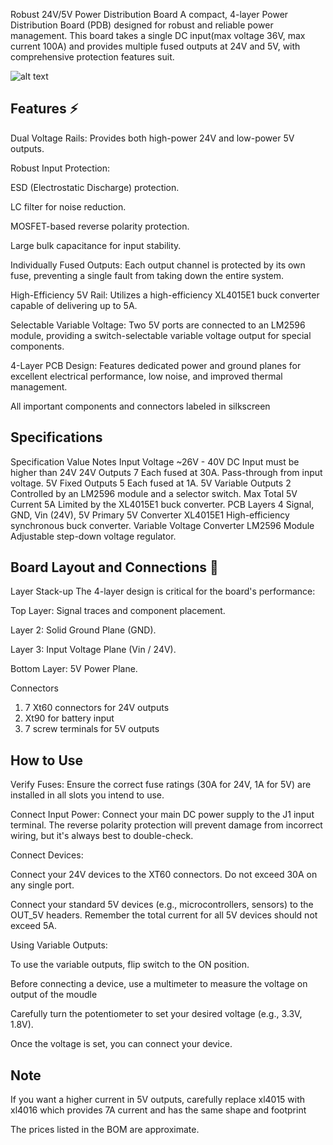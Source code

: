Robust 24V/5V Power Distribution Board
A compact, 4-layer Power Distribution Board (PDB) designed for robust and reliable power management. This board takes a single DC input(max voltage 36V, max current 100A) and provides multiple fused outputs at 24V and 5V, with comprehensive protection features suit.

![alt text](](https://github.com/naman-bhatia-2006/PCB-Designs/blob/main/Power%20Distribution%20Board/3D_Image_PDN.png?raw=true))

## Features ⚡️
Dual Voltage Rails: Provides both high-power 24V and low-power 5V outputs.

Robust Input Protection:

ESD (Electrostatic Discharge) protection.

LC filter for noise reduction.

MOSFET-based reverse polarity protection.

Large bulk capacitance for input stability.

Individually Fused Outputs: Each output channel is protected by its own fuse, preventing a single fault from taking down the entire system.

High-Efficiency 5V Rail: Utilizes a high-efficiency XL4015E1 buck converter capable of delivering up to 5A.

Selectable Variable Voltage: Two 5V ports are connected to an LM2596 module, providing a switch-selectable variable voltage output for special components.

4-Layer PCB Design: Features dedicated power and ground planes for excellent electrical performance, low noise, and improved thermal management.

All important components and connectors labeled in silkscreen

## Specifications
Specification	Value	Notes
Input Voltage	~26V - 40V DC	Input must be higher than 24V
24V Outputs	7	Each fused at 30A. Pass-through from input voltage.
5V Fixed Outputs	5	Each fused at 1A.
5V Variable Outputs	2	Controlled by an LM2596 module and a selector switch.
Max Total 5V Current	5A	Limited by the XL4015E1 buck converter.
PCB Layers	4	Signal, GND, Vin (24V), 5V
Primary 5V Converter	XL4015E1	High-efficiency synchronous buck converter.
Variable Voltage Converter	LM2596 Module	Adjustable step-down voltage regulator.

## Board Layout and Connections 🔌
Layer Stack-up
The 4-layer design is critical for the board's performance:

Top Layer: Signal traces and component placement.

Layer 2: Solid Ground Plane (GND).

Layer 3: Input Voltage Plane (Vin / 24V).

Bottom Layer: 5V Power Plane.

Connectors
1. 7 Xt60 connectors for 24V outputs
2. Xt90 for battery input
3. 7 screw terminals for 5V outputs

## How to Use
Verify Fuses: Ensure the correct fuse ratings (30A for 24V, 1A for 5V) are installed in all slots you intend to use.

Connect Input Power: Connect your main DC power supply to the J1 input terminal. The reverse polarity protection will prevent damage from incorrect wiring, but it's always best to double-check.

Connect Devices:

Connect your 24V devices to the XT60 connectors. Do not exceed 30A on any single port.

Connect your standard 5V devices (e.g., microcontrollers, sensors) to the OUT_5V headers. Remember the total current for all 5V devices should not exceed 5A.

Using Variable Outputs:

To use the variable outputs, flip switch to the ON position.

Before connecting a device, use a multimeter to measure the voltage on output of the moudle

Carefully turn the potentiometer to set your desired voltage (e.g., 3.3V, 1.8V).

Once the voltage is set, you can connect your device.

## Note
If you want a higher current in 5V outputs, carefully replace xl4015 with xl4016 which provides 7A current and has the same shape and footprint

The prices listed in the BOM are approximate.

